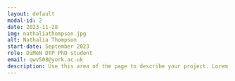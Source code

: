 ```yaml
---
layout: default
modal-id: 2
date: 2023-11-28
img: nathaliathompson.jpg
alt: Nathalia Thompson
start-date: September 2023
role: DiMeN DTP PhD student
email: qwv508@york.ac.uk
description: Use this area of the page to describe your project. Lorem ipsum dolor sit amet, consectetur adipisicing elit. Mollitia neque assumenda ipsam nihil, molestias magnam, recusandae quos quis inventore quisquam velit asperiores, vitae? Reprehenderit soluta, eos quod consequuntur itaque. Nam.
---
```

